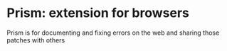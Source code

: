 # Prism: extension for browsers

Prism is for documenting and fixing errors on the web and sharing those patches with others
